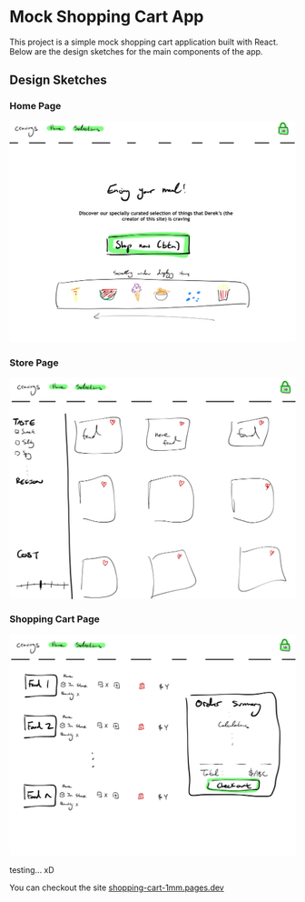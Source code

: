 # Mock Shopping Cart App

This project is a simple mock shopping cart application built with React. Below are the design sketches for the main components of the app.

## Design Sketches

### Home Page
![Home Page](public/images/home.jpg)

### Store Page
![Store Page](public/images/selections.jpg)

### Shopping Cart Page
![Shopping Cart Page](public/images/checkout.jpg)

testing... xD

You can checkout the site [shopping-cart-1mm.pages.dev](https://shopping-cart-1mm.pages.dev)

